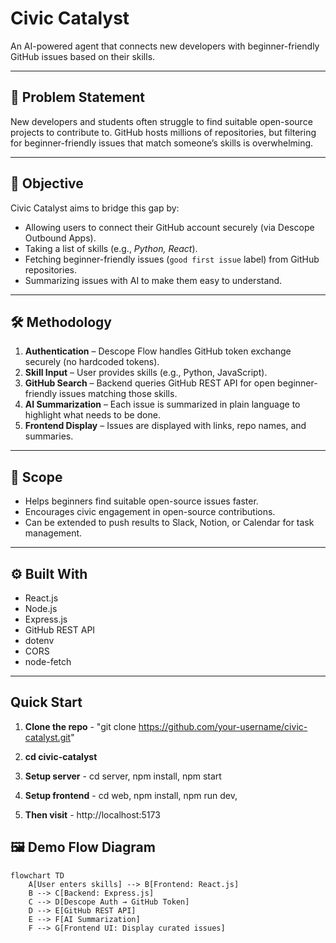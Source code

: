 # Civic Catalyst  

An AI-powered agent that connects new developers with beginner-friendly GitHub issues based on their skills.  

---

## 🚀 Problem Statement  
New developers and students often struggle to find suitable open-source projects to contribute to. GitHub hosts millions of repositories, but filtering for beginner-friendly issues that match someone’s skills is overwhelming.  

---

## 🎯 Objective  
Civic Catalyst aims to bridge this gap by:  
- Allowing users to connect their GitHub account securely (via Descope Outbound Apps).  
- Taking a list of skills (e.g., *Python, React*).  
- Fetching beginner-friendly issues (`good first issue` label) from GitHub repositories.  
- Summarizing issues with AI to make them easy to understand.  

---

## 🛠️ Methodology  
1. **Authentication** – Descope Flow handles GitHub token exchange securely (no hardcoded tokens).  
2. **Skill Input** – User provides skills (e.g., Python, JavaScript).  
3. **GitHub Search** – Backend queries GitHub REST API for open beginner-friendly issues matching those skills.  
4. **AI Summarization** – Each issue is summarized in plain language to highlight what needs to be done.  
5. **Frontend Display** – Issues are displayed with links, repo names, and summaries.  

---

## 📌 Scope  
- Helps beginners find suitable open-source issues faster.  
- Encourages civic engagement in open-source contributions.  
- Can be extended to push results to Slack, Notion, or Calendar for task management.  

---

## ⚙️ Built With  
- React.js  
- Node.js  
- Express.js  
- GitHub REST API  
- dotenv  
- CORS  
- node-fetch  

---

## Quick Start
1. **Clone the repo** - "git clone https://github.com/your-username/civic-catalyst.git"
2. **cd civic-catalyst**

3. **Setup server** -
     cd server,
     npm install,
     npm start

4. **Setup frontend** -
    cd web,
    npm install,
    npm run dev,


5. **Then visit** - http://localhost:5173


## 🖼️ Demo Flow Diagram  

```mermaid
flowchart TD
    A[User enters skills] --> B[Frontend: React.js]
    B --> C[Backend: Express.js]
    C --> D[Descope Auth → GitHub Token]
    D --> E[GitHub REST API]
    E --> F[AI Summarization]
    F --> G[Frontend UI: Display curated issues]



